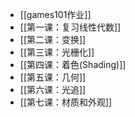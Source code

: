 - [[games101作业]]
- [[第一课：复习线性代数]]
- [[第二课：变换]]
- [[第三课：光栅化]]
- [[第四课：着色(Shading)]]
- [[第五课：几何]]
- [[第六课：光追]]
- [[第七课：材质和外观]]